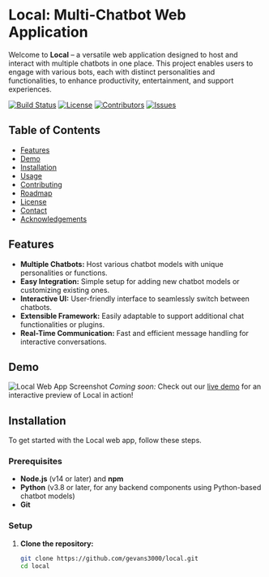 # Local: Multi-Chatbot Web Application

Welcome to **Local** – a versatile web application designed to host and interact with multiple chatbots in one place. This project enables users to engage with various bots, each with distinct personalities and functionalities, to enhance productivity, entertainment, and support experiences.

[![Build Status](https://img.shields.io/github/workflow/status/gevans3000/local/CI)](https://github.com/gevans3000/local/actions)
[![License](https://img.shields.io/github/license/gevans3000/local)](LICENSE)
[![Contributors](https://img.shields.io/github/contributors/gevans3000/local)](https://github.com/gevans3000/local/graphs/contributors)
[![Issues](https://img.shields.io/github/issues/gevans3000/local)](https://github.com/gevans3000/local/issues)

## Table of Contents

- [Features](#features)
- [Demo](#demo)
- [Installation](#installation)
- [Usage](#usage)
- [Contributing](#contributing)
- [Roadmap](#roadmap)
- [License](#license)
- [Contact](#contact)
- [Acknowledgements](#acknowledgements)

## Features

- **Multiple Chatbots:** Host various chatbot models with unique personalities or functions.
- **Easy Integration:** Simple setup for adding new chatbot models or customizing existing ones.
- **Interactive UI:** User-friendly interface to seamlessly switch between chatbots.
- **Extensible Framework:** Easily adaptable to support additional chat functionalities or plugins.
- **Real-Time Communication:** Fast and efficient message handling for interactive conversations.
  
## Demo

![Local Web App Screenshot](https://path-to-screenshot.png)
*Coming soon:* Check out our [live demo](#) for an interactive preview of Local in action!

## Installation

To get started with the Local web app, follow these steps.

### Prerequisites

- **Node.js** (v14 or later) and **npm**
- **Python** (v3.8 or later, for any backend components using Python-based chatbot models)
- **Git**

### Setup

1. **Clone the repository:**
   ```bash
   git clone https://github.com/gevans3000/local.git
   cd local
